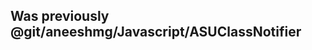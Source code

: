 Was previously @git/aneeshmg/Javascript/ASUClassNotifier
--------------------------------------------------------
